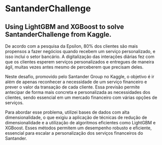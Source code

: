 # SantanderChallenge
## Using LightGBM and XGBoost to solve SantanderChallenge from Kaggle.

De acordo com a pesquisa da Epsilon, 80% dos clientes são mais propensos a fazer negócios quando recebem um serviço personalizado, e isso inclui o setor bancário. A digitalização das interações diárias fez com que os clientes esperem serviços personalizados e entregues de maneira ágil, muitas vezes antes mesmo de perceberem que precisam deles.

Neste desafio, promovido pelo Santander Group no Kaggle, o objetivo é ir além de apenas reconhecer a necessidade de um serviço financeiro e prever o valor da transação de cada cliente. Essa previsão permite antecipar de forma mais concreta e personalizada as necessidades dos clientes, sendo essencial em um mercado financeiro com várias opções de serviços.

Para abordar esse problema, utilizei bases de dados com alta dimensionalidade, o que exigiu a aplicação de técnicas de redução de dimensionalidade e a utilização de algoritmos eficientes como LightGBM e XGBoost. Esses métodos permitem um desempenho robusto e eficiente, essencial para escalar a personalização dos serviços financeiros do Santander.
